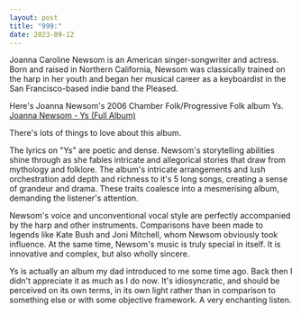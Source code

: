 ```yaml
---
layout: post
title: "999:"
date: 2023-09-12
---
```


Joanna Caroline Newsom is an American singer-songwriter and actress. Born and raised in Northern California, Newsom was classically trained on the harp in her youth and began her musical career as a keyboardist in the San Francisco-based indie band the Pleased.

Here's Joanna Newsom's 2006 Chamber Folk/Progressive Folk album Ys.  
[Joanna Newsom \- Ys (Full Album)](https://youtu.be/cJ1yFhjRnNc)

There's lots of things to love about this album.

The lyrics on "Ys" are poetic and dense. Newsom's storytelling abilities shine through as she fables intricate and allegorical stories that draw from mythology and folklore. The album's intricate arrangements and lush orchestration add depth and richness to it's 5 long songs, creating a sense of grandeur and drama. These traits coalesce into a mesmerising album, demanding the listener's attention.

Newsom's voice and unconventional vocal style are perfectly accompanied by the harp and other instruments. Comparisons have been made to legends like Kate Bush and Joni Mitchell, whom Newsom obviously took influence. At the same time, Newsom's music is truly special in itself. It is innovative and complex, but also wholly sincere.

Ys is actually an album my dad introduced to me some time ago. Back then I didn't appreciate it as much as I do now. It's idiosyncratic, and should be perceived on its own terms, in its own light rather than in comparison to something else or with some objective framework. A very enchanting listen.  
 

